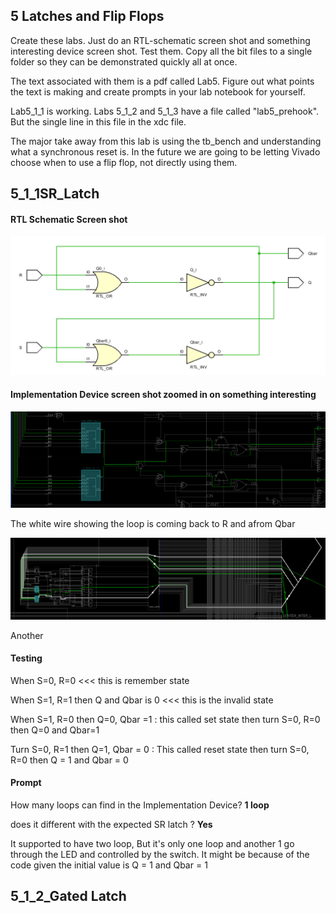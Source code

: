 ## 5 Latches and Flip Flops

Create these labs. Just do an RTL-schematic screen shot and something interesting device screen shot. Test them.  Copy all the bit files to a single folder so they can be demonstrated quickly all at once. 

The text associated with them is a pdf called Lab5. Figure out what points the text is making and create prompts in your lab notebook for yourself.

Lab5_1_1 is working. 
Labs 5_1_2 and 5_1_3 have a  file called "lab5_prehook". But the single line in this file in the xdc file. 

The major take away from this lab is using the tb_bench and understanding what a synchronous reset is. In the future we are going to be letting Vivado choose when to use a flip flop, not directly using them. 



## 5_1_1SR_Latch

#### RTL Schematic Screen shot

![1551987669055](1551987669055.png)

#### Implementation Device screen shot zoomed in on something interesting

![1551987634161](1551987634161.png)

The white wire showing the loop is coming back to R and  afrom Qbar

![1551990554013](1551990554013.png)

Another 

#### Testing

When S=0, R=0 <<< this is remember state

When S=1, R=1 then Q and Qbar is 0 <<< this is the invalid state

When S=1, R=0 then Q=0, Qbar =1  : this called set state then turn S=0, R=0 then Q=0 and Qbar=1

Turn S=0, R=1 then Q=1, Qbar = 0 : This called reset state then turn S=0, R=0 then Q = 1 and Qbar = 0

#### Prompt 

How many loops can find in the Implementation Device? **1 loop**

does it different with the expected SR latch ?  **Yes** 

It supported to have two loop,  But it's only one loop and another 1 go through the LED and controlled by the switch. It might be because of the code given the initial value is Q = 1 and Qbar = 1



## 5_1_2_Gated Latch